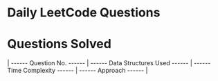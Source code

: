# Daily LeetCode Questions
# Questions Solved 
| ------ Question No. ------ | ------ Data Structures Used ------ | ------ Time Complexity  ------ | ------ Approach ------ |
